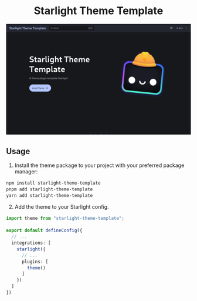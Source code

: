 <h1 align="center">
  Starlight Theme Template
</h1>

![Starlight theme preview](https://raw.githubusercontent.com/TheOtterlord/starlight-theme-template/refs/heads/main/assets/preview.png)

## Usage

1. Install the theme package to your project with your preferred package manager:

```sh
npm install starlight-theme-template
pnpm add starlight-theme-template
yarn add starlight-theme-template
```

2. Add the theme to your Starlight config.

```ts
import theme from "starlight-theme-template";

export default defineConfig({
  // ...
  integrations: [
    starlight({
      // ...
      plugins: [
        theme()
      ]
    })
  ]
})
```

